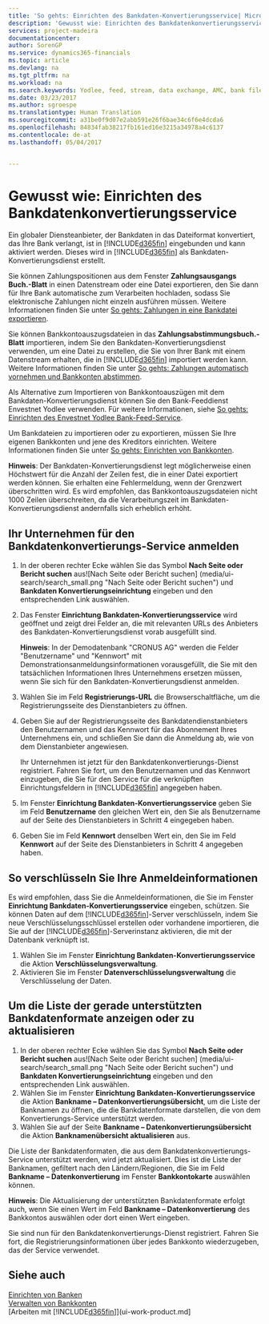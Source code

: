 ```yaml
---
title: 'So gehts: Einrichten des Bankdaten-Konvertierungsservice| Microsoft Docs'
description: 'Gewusst wie: Einrichten des Bankdatenkonvertierungsservice'
services: project-madeira
documentationcenter: 
author: SorenGP
ms.service: dynamics365-financials
ms.topic: article
ms.devlang: na
ms.tgt_pltfrm: na
ms.workload: na
ms.search.keywords: Yodlee, feed, stream, data exchange, AMC, bank file import, bank file export, re-export, bank transfer, AMC, bank data conversion service, funds transfer
ms.date: 03/23/2017
ms.author: sgroespe
ms.translationtype: Human Translation
ms.sourcegitcommit: a31be0f9d07e2abb591e26f6bae34c6f6e4dcda6
ms.openlocfilehash: 84834fab38217fb161ed16e3215a34978a4c6137
ms.contentlocale: de-at
ms.lasthandoff: 05/04/2017


---
```

# <a name="how-to-set-up-the-bank-data-conversion-service"></a>Gewusst wie: Einrichten des Bankdatenkonvertierungsservice
Ein globaler Diensteanbieter, der Bankdaten in das Dateiformat konvertiert, das Ihre Bank verlangt, ist in [!INCLUDE[d365fin](includes/d365fin_md.md)] eingebunden und kann aktiviert werden. Dieses wird in [!INCLUDE[d365fin](includes/d365fin_md.md)] als Bankdaten-Konvertierungsdienst erstellt.

Sie können Zahlungspositionen aus dem Fenster **Zahlungsausgangs Buch.-Blatt** in einen Datenstream oder eine Datei exportieren, den Sie dann für Ihre Bank automatische zum Verarbeiten hochladen, sodass Sie elektronische Zahlungen nicht einzeln ausführen müssen. Weitere Informationen finden Sie unter [So gehts: Zahlungen in eine Bankdatei exportieren](payables-how-export-payments-bank-file.md).

Sie können Bankkontoauszugsdateien in das **Zahlungsabstimmungsbuch.-Blatt** importieren, indem Sie den Bankdaten-Konvertierungsdienst verwenden, um eine Datei zu erstellen, die Sie von Ihrer Bank mit einem Datenstream erhalten, die in [!INCLUDE[d365fin](includes/d365fin_md.md)] importiert werden kann. Weitere Informationen finden Sie unter [So gehts: Zahlungen automatisch vornehmen und Bankkonten abstimmen](receivables-apply-payments-auto-reconcile-bank-accounts.md).

Als Alternative zum Importieren von Bankkontoauszügen mit dem Bankdaten-Konvertierungsdienst können Sie den Bank-Feeddienst Envestnet Yodlee verwenden. Für weitere Informationen, siehe [So gehts: Einrichten des Envestnet Yodlee Bank-Feed-Service](bank-how-setup-bank-statement-service.md).

Um Bankdateien zu importieren oder zu exportieren, müssen Sie Ihre eigenen Bankkonten und jene des Kreditors einrichten. Weitere Informationen finden Sie unter [So gehts: Einrichten von Bankkonten](bank-how-setup-bank-accounts.md).

**Hinweis**: Der Bankdaten-Konvertierungsdienst legt möglicherweise einen Höchstwert für die Anzahl der Zeilen fest, die in einer Datei exportiert werden können. Sie erhalten eine Fehlermeldung, wenn der Grenzwert überschritten wird. Es wird empfohlen, das Bankkontoauszugsdateien nicht 1000 Zeilen überschreiten, da die Verarbeitungszeit im Bankdaten-Konvertierungsdienst andernfalls sich erheblich erhöht.

## <a name="to-sign-your-company-up-for-the-bank-data-conversion-service"></a>Ihr Unternehmen für den Bankdatenkonvertierungs-Service anmelden
1. In der oberen rechter Ecke wählen Sie das Symbol **Nach Seite oder Bericht suchen** aus![Nach Seite oder Bericht suchen] (media/ui-search/search_small.png "Nach Seite oder Bericht suchen") und **Bankdaten Konvertierungseinrichtung** eingeben und den entsprechenden Link auswählen.  
2. Das Fenster **Einrichtung Bankdaten-Konvertierungsservice** wird geöffnet und zeigt drei Felder an, die mit relevanten URLs des Anbieters des Bankdaten-Konvertierungsdienst vorab ausgefüllt sind.

    **Hinweis**: In der Demodatenbank "CRONUS AG" werden die Felder "Benutzername" und "Kennwort" mit Demonstrationsanmeldungsinformationen vorausgefüllt, die Sie mit den tatsächlichen Informationen Ihres Unternehmens ersetzen müssen, wenn Sie sich für den Bankdaten-Konvertierungsdienst anmelden.
3. Wählen Sie im Feld **Registrierungs-URL** die Browserschaltfläche, um die Registrierungsseite des Dienstanbieters zu öffnen.  
4. Geben Sie auf der Registrierungsseite des Bankdatendienstanbieters den Benutzernamen und das Kennwort für das Abonnement Ihres Unternehmens ein, und schließen Sie dann die Anmeldung ab, wie von dem Dienstanbieter angewiesen.

    Ihr Unternehmen ist jetzt für den Bankdatenkonvertierungs-Dienst registriert. Fahren Sie fort, um den Benutzernamen und das Kennwort einzugeben, die Sie für den Service für die verknüpften Einrichtungsfeldern in [!INCLUDE[d365fin](includes/d365fin_md.md)] angegeben haben.
5. Im Fenster **Einrichtung Bankdaten-Konvertierungsservice** geben Sie im Feld **Benutzername** den gleichen Wert ein, den Sie als Benutzername auf der Seite des Dienstanbieters in Schritt 4 eingegeben haben.
6. Geben Sie im Feld **Kennwort** denselben Wert ein, den Sie im Feld **Kennwort** auf der Seite des Dienstanbieters in Schritt 4 angegeben haben.

## <a name="to-encrypt-your-login-information"></a>So verschlüsseln Sie Ihre Anmeldeinformationen
Es wird empfohlen, dass Sie die Anmeldeinformationen, die Sie im Fenster **Einrichtung Bankdaten-Konvertierungsservice** eingeben, schützen. Sie können Daten auf dem [!INCLUDE[d365fin](includes/d365fin_md.md)]-Server verschlüsseln, indem Sie neue Verschlüsselungsschlüssel erstellen oder vorhandene importieren, die Sie auf der [!INCLUDE[d365fin](includes/d365fin_md.md)]-Serverinstanz aktivieren, die mit der Datenbank verknüpft ist.

1. Wählen Sie im Fenster **Einrichtung Bankdaten-Konvertierungsservice** die Aktion **Verschlüsselungsverwaltung**.
2. Aktivieren Sie im Fenster **Datenverschlüsselungsverwaltung** die Verschlüsselung der Daten.

## <a name="to-view-or-update-the-list-of-currently-supported-bank-data-formats"></a>Um die Liste der gerade unterstützten Bankdatenformate anzeigen oder zu aktualisieren
1. In der oberen rechter Ecke wählen Sie das Symbol **Nach Seite oder Bericht suchen** aus![Nach Seite oder Bericht suchen] (media/ui-search/search_small.png "Nach Seite oder Bericht suchen") und **Bankdaten Konvertierungseinrichtung** eingeben und den entsprechenden Link auswählen.
2. Wählen Sie im Fenster **Einrichtung Bankdaten-Konvertierungsservice** die Aktion **Bankname – Datenkonvertierungsübersicht**, um die Liste der Banknamen zu öffnen, die die Bankdatenformate darstellen, die von dem Konvertierungs-Service unterstützt werden.
3. Wählen Sie auf der Seite **Bankname – Datenkonvertierungsübersicht** die Aktion **Banknamenübersicht aktualisieren** aus.

Die Liste der Bankdatenformaten, die aus dem Bankdatenkonvertierungs-Service unterstützt werden, wird jetzt aktualisiert. Dies ist die Liste der Banknamen, gefiltert nach den Ländern/Regionen, die Sie im Feld **Bankname – Datenkonvertierung** im Fenster **Bankkontokarte** auswählen können.

**Hinweis**: Die Aktualisierung der unterstützten Bankdatenformate erfolgt auch, wenn Sie einen Wert im Feld **Bankname – Datenkonvertierung** des Bankkontos auswählen oder dort einen Wert eingeben.

Sie sind nun für den Bankdatenkonvertierungs-Dienst registriert. Fahren Sie fort, die Registrierungsinformationen über jedes Bankkonto wiederzugeben, das der Service verwendet.

## <a name="see-also"></a>Siehe auch
[Einrichten von Banken](bank-setup-banking.md)  
[Verwalten von Bankkonten](bank-manage-bank-accounts.md)  
[Arbeiten mit [!INCLUDE[d365fin](includes/d365fin_md.md)]](ui-work-product.md]

